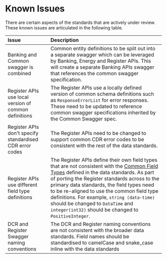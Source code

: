 # Known Issues

There are certain aspects of the standards that are actively under review. These known issues are articulated in the following table.

Issue | Description
:---- | :----------
Banking and Common swagger is combined | Common entity definitions to be split out into a separate swagger which can be leveraged by Banking, Energy and Register APIs. This will create a separate Banking APIs swagger that references the common swagger specification.
Register APIs use local version of common definitions | The Register APIs use a locally defined version of common schema definitions such as `ResponseErrorList` for error responses. These need to be updated to reference common swagger specifications inherited by the Common Swagger spec.
Register APIs don't specify standardised CDR error codes | The Register APIs need to be changed to support common CDR error codes to be consistent with the rest of the data standards.
Register APIs use different field type definitions | The Register APIs define their own field types that are not consistent with the [Common Field Types](#common-field-types) defined in the data standards. As part of porting the Register standards across to the primary data standards, the field types need to be re-aligned to use the common field type definitions. For example, `string (data-time)` should be changed to `DataTime` and `integer(int32)` should be changed to `PositiveInteger`.
DCR and Register Swagger naming conventions | The DCR and Register naming conventions are not consistent with the broader data standards. Field names should be standardised to camelCase and snake_case inline with the data standards
